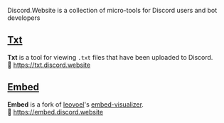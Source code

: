Discord.Website is a collection of micro-tools for Discord users and bot developers


## [Txt](https://txt.discord.website)
**Txt** is a tool for viewing `.txt` files that have been uploaded to Discord.  
🔗 <https://txt.discord.website>


## [Embed](https://embed.discord.website)
**Embed** is a fork of [leovoel](https://github.com/leovoel)'s [embed-visualizer](https://leovoel.github.io/embed-visualizer/).  
🔗 <https://embed.discord.website>
